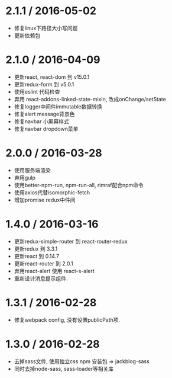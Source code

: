 2.1.1 / 2016-05-02
==================

* 修复linux下路径大小写问题
* 更新依赖包


2.1.0 / 2016-04-09
==================

* 更新react, react-dom 到 v15.0.1
* 更新redux-form 到 v5.0.1
* 使用eslint 代码检查
* 弃用 react-addons-linked-state-mixin, 改成onChange/setState
* 修复logger中间件immutable数据转换
* 修复alert message背景色
* 修复navbar 小屏幕样式
* 修复navbar dropdown菜单


2.0.0 / 2016-03-28
==================

* 使用服务端渲染
* 弃用gulp
* 使用better-npm-run, npm-run-all, rimraf配合npm命令
* 使用axios代替isomorphic-fetch
* 增加promise redux中件间


1.4.0 / 2016-03-16
==================

* 更新redux-simple-router 到 react-router-redux
* 更新redux 到 3.3.1
* 更新react 到 0.14.7
* 更新react-router 到 2.0.1
* 弃用react-alert 使用 react-s-alert
* 重新设计消息提示组件.


1.3.1 / 2016-02-28
==================

* 修复webpack config, 没有设置publicPath项.

1.3.0 / 2016-02-28
==================

* 去掉sass文件, 使用独立css npm 安装包 =>  jackblog-sass
* 同时去掉node-sass, sass-loader等相关库
